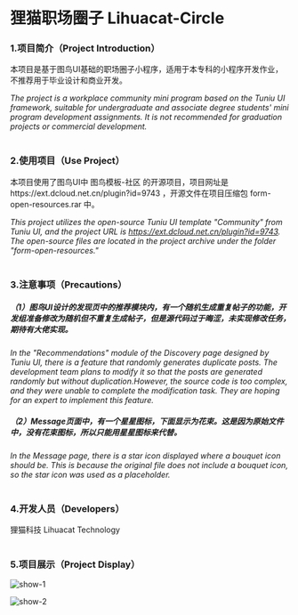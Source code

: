 # 狸猫职场圈子 Lihuacat-Circle

### 1.项目简介（Project Introduction）

本项目是基于图鸟UI基础的职场圈子小程序，适用于本专科的小程序开发作业，不推荐用于毕业设计和商业开发。

_The project is a workplace community mini program based on the Tuniu UI framework, suitable for undergraduate and associate degree students' mini program development assignments. 
It is not recommended for graduation projects or commercial development._
<br>
<br>
### 2.使用项目（Use Project）

本项目使用了图鸟UI中 图鸟模板-社区 的开源项目，项目网址是https://ext.dcloud.net.cn/plugin?id=9743  ，开源文件在项目压缩包 form-open-resources.rar 中。

_This project utilizes the open-source Tuniu UI template "Community" from Tuniu UI, and the project URL is https://ext.dcloud.net.cn/plugin?id=9743. 
The open-source files are located in the project archive under the folder "form-open-resources."_
<br>
<br>
### 3.注意事项（Precautions）

##### （1）图鸟UI设计的发现页中的推荐模块内，有一个随机生成重复帖子的功能，开发组准备修改为随机但不重复生成帖子，但是源代码过于晦涩，未实现修改任务，期待有大佬实现。

_In the "Recommendations" module of the Discovery page designed by Tuniu UI, there is a feature that randomly generates duplicate posts. The development team plans to modify it so that the posts are generated randomly but without duplication.However, the source code is too complex, and they were unable to complete the modification task. They are hoping for an expert to implement this feature._

##### （2）Message页面中，有一个星星图标，下面显示为花束。这是因为原始文件中，没有花束图标，所以只能用星星图标来代替。

_In the Message page, there is a star icon displayed where a bouquet icon should be. This is because the original file does not include a bouquet icon, so the star icon was used as a placeholder._
<br>
<br>
### 4.开发人员（Developers）

狸猫科技 Lihuacat Technology
<br>
<br>
### 5.项目展示（Project Display）

![show-1](https://github.com/lihuacatnb/lihuacat-circle/blob/main/show-1.jpg)

![show-2](https://github.com/lihuacatnb/lihuacat-circle/blob/main/show-2.jpg)


